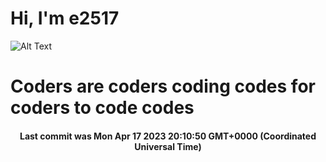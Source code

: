 # Hi, I'm e2517

![Alt Text](https://github.com/E2517/e2517/blob/master/images/background.gif)

# Coders are coders coding codes for coders to code codes

<h4 align="center">Last commit was Mon Apr 17 2023 20:10:50 GMT+0000 (Coordinated Universal Time)</h4>
